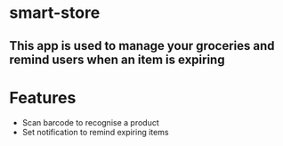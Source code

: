 # smart-store
## This app is used to manage your groceries and remind users when an item is expiring
# Features
* Scan barcode to recognise a product
* Set notification to remind expiring items
